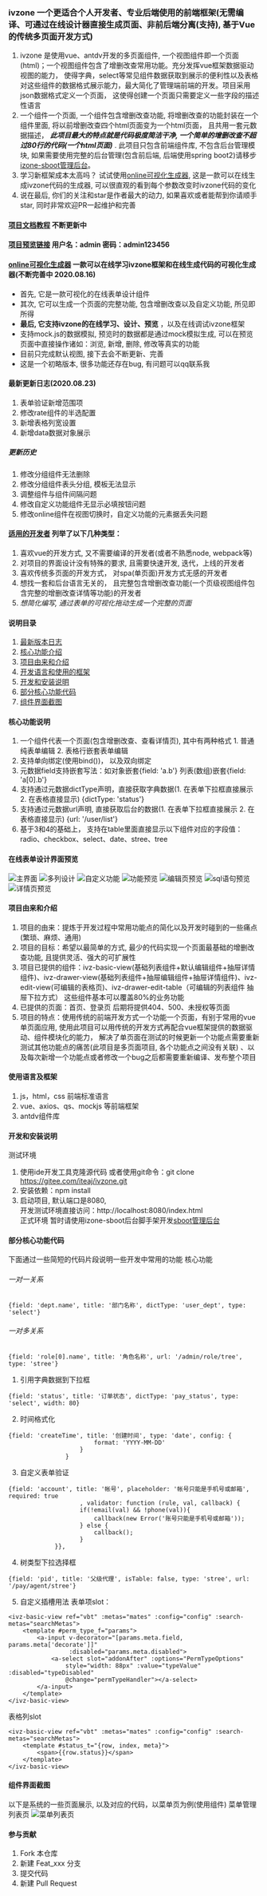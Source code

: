 ### ivzone 一个更适合个人开发者、专业后端使用的前端框架(无需编译、可通过在线设计器直接生成页面、非前后端分离(支持), 基于Vue的传统多页面开发方式)
1. ivzone 是使用vue、antdv开发的多页面组件, 一个视图组件即一个页面(html)；一个视图组件包含了增删改查常用功能。充分发挥vue框架数据驱动视图的能力， 使得字典，select等常见组件数据获取到展示的便利性以及表格对这些组件的数据格式展示能力，最大简化了管理端前端的开发。项目采用json数据格式定义一个页面， 这使得创建一个页面只需要定义一些字段的描述性语言
2. 一个组件一个页面, 一个组件包含增删改查功能, 将增删改查的功能封装在一个组件里面, 将以前增删改查四个html页面变为一个html页面， 且共用一套元数据描述， **_此项目最大的特点就是代码极度简洁干净, 一个简单的增删改查不超过80行的代码(一个html页面)_** . 此项目只包含前端组件库, 不包含后台管理模块, 如果需要使用完整的后台管理(包含前后端, 后端使用spring boot2)请移步[izone-sboot管理后台](https://gitee.com/iteaj/izone-sboot)。
3. 学习新框架成本太高吗？ 试试使用[online可视化生成器](http://izone.iteaj.com/dev/online#/), 这是一款可以在线生成ivzone代码的生成器, 可以很直观的看到每个参数改变时ivzone代码的变化
4. 说在最后, 你们的关注和star是作者最大的动力, 如果喜欢或者能帮到你请顺手star, 同时非常欢迎PR一起维护和完善
#### [项目文档教程](https://gitee.com/iteaj/ivzone/wikis/pages) 不断更新中
#### [项目预览链接](http://izone.iteaj.com/) 用户名：admin 密码：admin123456
#### [online可视化生成器](http://izone.iteaj.com/dev/online#/) 一款可以在线学习ivzone框架和在线生成代码的可视化生成器(不断完善中 2020.08.16)
- 首先, 它是一款可视化的在线表单设计组件
- 其次, 它可以生成一个页面的完整功能, 包含增删改查以及自定义功能, 所见即所得
-  **最后, 它支持ivzone的在线学习、设计、预览** ，以及在线调试ivzone框架
- 支持mock.js的数据模拟, 预览时的数据都是通过mock模拟生成, 可以在预览页面中直接操作诸如：浏览, 新增, 删除, 修改等真实的功能
- 目前只完成默认视图, 接下去会不断更新、完善
- 这是一个初略版本, 很多功能还存在bug, 有问题可以qq联系我
#### 最新更新日志(2020.08.23)
1. 表单验证新增范围项 
2. 修改rate组件的半选配置 
3. 新增表格列宽设置 
4. 新增data数据对象展示
##### 更新历史
1. 修改分组组件无法删除
2. 修改分组组件表头分组, 模板无法显示
3. 调整组件与组件间隔问题
4. 修改自定义功能组件无显示必填按钮问题
5. 修改online组件在视图切换时，自定义功能的元素据丢失问题
#### [适用的开发者](https://gitee.com/iteaj/ivzone/wikis/%E5%85%B3%E4%BA%8Eivzone?sort_id=2409097) 列举了以下几种类型：
1. 喜欢vue的开发方式, 又不需要编译的开发者(或者不熟悉node, webpack等)
2. 对项目的界面设计没有特殊的要求, 且需要快速开发, 迭代，上线的开发者
3. 喜欢传统多页面的开发方式， 对spa(单页面)开发方式无感的开发者
4. 想找一套和后台语言无关的， 且完整包含增删改查功能(一个页级视图组件包含完整的增删改查详情等功能)的开发者
5.  _想简化编写, 通过表单的可视化拖动生成一个完整的页面_ 
#### 说明目录
1. [最新版本日志](https://gitee.com/iteaj/ivzone/wikis/%E7%89%88%E6%9C%AC%E6%9B%B4%E6%96%B0%E6%97%A5%E5%BF%97?sort_id=2131566)
2. [核心功能介绍](#核心功能说明)
3. [项目由来和介绍](#项目由来和介绍)
4. [开发语言和使用的框架](#使用语言及框架)
5. [开发和安装说明](#开发和安装说明)
6. [部分核心功能代码](#部分核心功能代码)
7. [组件界面截图](#组件界面截图)
#### 核心功能说明
1. 一个组件代表一个页面(包含增删改查、查看详情页), 其中有两种格式 1. 普通纯表单编辑 2. 表格行嵌套表单编辑
2. 支持单向绑定(使用bind())， 以及双向绑定
2. 元数据field支持嵌套写法：如对象嵌套{field: 'a.b'} 列表(数组)嵌套{field: 'a[0].b'}
3. 支持通过元数据dictType声明，直接获取字典数据(1. 在表单下拉框直接展示 2. 在表格直接显示) {dictType: 'status'}
4. 支持通过元数据url声明, 直接获取后台的数据(1. 在表单下拉框直接展示 2. 在表格直接显示) {url: '/user/list'}
5. 基于3和4的基础上， 支持在table里面直接显示以下组件对应的字段值：radio、checkbox、select、date、stree、tree
#### 在线表单设计界面预览
![主界面](https://images.gitee.com/uploads/images/2020/0821/152041_deb79857_1230742.png "设计主界面")
![多列设计](https://images.gitee.com/uploads/images/2020/0821/152858_6795cb7a_1230742.png "多列设计")
![自定义功能](https://images.gitee.com/uploads/images/2020/0821/152115_6205967d_1230742.png "自定义弹框功能")
![功能预览](https://images.gitee.com/uploads/images/2020/0821/152949_9d0bf275_1230742.png "设计后的列表页预览")
![编辑页预览](https://images.gitee.com/uploads/images/2020/0821/153220_08bc2f2b_1230742.png "设计后的编辑页预览")
![sql语句预览](https://images.gitee.com/uploads/images/2020/0821/153041_83c091c9_1230742.png "设计后的sql语句预览")
![详情页预览](https://images.gitee.com/uploads/images/2020/0821/153139_1085d653_1230742.png "详情页预览")
#### 项目由来和介绍
1. 项目的由来：提炼于开发过程中常用功能点的简化以及开发时碰到的一些痛点(繁琐、麻烦、通用)
2. 项目的目标：希望以最简单的方式, 最少的代码实现一个页面最基础的增删改查功能, 且提供灵活、强大的可扩展性
3. 项目已提供的组件：ivz-basic-view(基础列表组件+默认编辑组件+抽屉详情组件)、ivz-drawer-view(基础列表组件+抽屉编辑组件+抽屉详情组件)、ivz-edit-view(可编辑的表格页)、ivz-drawer-edit-table（可编辑的列表组件 抽屉下拉方式） 这些组件基本可以覆盖80%的业务功能
4. 已提供的页面：首页、登录页 后期将提供404、500、未授权等页面
5. 项目的特点：使用传统的前端开发方式一个功能一个页面，有别于常用的vue单页面应用, 使用此项目可以用传统的开发方式再配合vue框架提供的数据驱动、组件模块化的能力， 解决了单页面在测试的时候更新一个功能点需要重新测试其他功能点的痛苦(此项目是多页面项目, 各个功能点之间没有关联) 、以及每次新增一个功能点或者修改一个bug之后都需要重新编译、发布整个项目

#### 使用语言及框架
1. js，html，css 前端标准语言
2. vue、axios、qs、mockjs 等前端框架
3. antdv组件库

#### 开发和安装说明
测试环境
1. 使用ide开发工具克隆源代码 或者使用git命令：git clone https://gitee.com/iteaj/ivzone.git
2. 安装依赖：npm install
3. 启动项目, 默认端口是8080, 
  <br> 开发测试环境直接访问：http://localhost:8080/index.html 
  <br> 正式环境 暂时请使用izone-sboot后台脚手架开发[sboot管理后台](https://gitee.com/iteaj/izone-sboot)

#### 部分核心功能代码
下面通过一些简短的代码片段说明一些开发中常用的功能
核心功能
###### 一对一关系
```
{field: 'dept.name', title: '部门名称', dictType: 'user_dept', type: 'select'}
```
###### 一对多关系
```
{field: 'role[0].name', title: '角色名称', url: '/admin/role/tree', type: 'stree'}
```

1. 引用字典数据到下拉框

```
{field: 'status', title: '订单状态', dictType: 'pay_status', type: 'select', width: 80}
```
2. 时间格式化

```
{field: 'createTime', title: '创建时间', type: 'date', config: {
                        format: 'YYYY-MM-DD'
                    }
                }
```
3. 自定义表单验证

```
{field: 'account', title: '帐号', placeholder: '帐号只能是手机号或邮箱', required: true
                    , validator: function (rule, val, callback) {
                    if(!email(val) && !phone(val)){
                        callback(new Error('账号只能是手机号或邮箱'));
                    } else {
                        callback();
                    }
             }},
```
4. 树类型下拉选择框

```
{field: 'pid', title: '父级代理', isTable: false, type: 'stree', url: '/pay/agent/stree'}
```
5. 自定义插槽用法
表单项slot：

```
<ivz-basic-view ref="vbt" :metas="mates" :config="config" :search-metas="searchMetas">
    <template #perm_type_f="params">
        <a-input v-decorator="[params.meta.field, params.meta['decorate']]"
                 :disabled="params.meta.disabled">
            <a-select slot="addonAfter" :options="PermTypeOptions"
                style="width: 88px" :value="typeValue" :disabled="typeDisabled"
                @change="permTypeHandler"></a-select>
        </a-input>
    </template>
</ivz-basic-view>
```
表格列slot
```
<ivz-basic-view ref="vbt" :metas="mates" :config="config" :search-metas="searchMetas">
    <template #status_t="{row, index, meta}">
        <span>{{row.status}}</span>
    </template>
</ivz-basic-view>
```


#### 组件界面截图
以下是系统的一些页面展示, 以及对应的代码，以菜单页为例(使用<ivz-basic-view>组件)
菜单管理列表页
![菜单列表页](https://images.gitee.com/uploads/images/2020/0515/183358_254d766a_1230742.png "{QB3L9QVP%6THQD[)WA}$ZM.png")

#### 参与贡献

1.  Fork 本仓库
2.  新建 Feat_xxx 分支
3.  提交代码
4.  新建 Pull Request